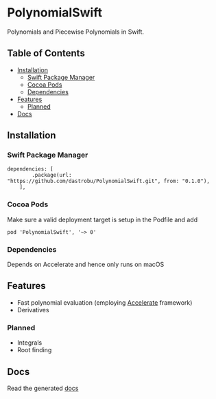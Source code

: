 # PolynomialSwift
Polynomials and Piecewise Polynomials in Swift.

## Table of Contents

  * [Installation](#installation)
     * [Swift Package Manager](#swift-package-manager)
     * [Cocoa Pods](#cocoa-pods)
     * [Dependencies](#dependencies)
  * [Features](#features)
     * [Planned](#planned)
  * [Docs](#docs)

## Installation

### Swift Package Manager
    dependencies: [
            .package(url: "https://github.com/dastrobu/PolynomialSwift.git", from: "0.1.0"),
        ],

### Cocoa Pods
Make sure a valid deployment target is setup in the Podfile and add

    pod 'PolynomialSwift', '~> 0'

### Dependencies
Depends on Accelerate and hence only runs on macOS

## Features
 - Fast polynomial evaluation (employing [Accelerate](https://developer.apple.com/documentation/accelerate) framework)
 - Derivatives

### Planned
 - Integrals
 - Root finding
 
## Docs

Read the generated [docs](https://dastrobu.github.io/PolynomialSwift/)